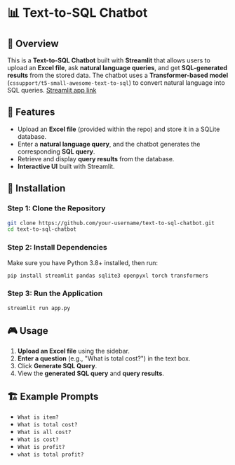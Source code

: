 # 📊 Text-to-SQL Chatbot

## 📝 Overview
This is a **Text-to-SQL Chatbot** built with **Streamlit** that allows users to upload an **Excel file**, ask **natural language queries**, and get **SQL-generated results** from the stored data. The chatbot uses a **Transformer-based model** (`cssupport/t5-small-awesome-text-to-sql`) to convert natural language into SQL queries. [Streamlit app link](https://chatbotic.streamlit.app/)

## 🚀 Features
- Upload an **Excel file** (provided within the repo) and store it in a SQLite database.
- Enter a **natural language query**, and the chatbot generates the corresponding **SQL query**.
- Retrieve and display **query results** from the database.
- **Interactive UI** built with Streamlit.

## 🔧 Installation
### **Step 1: Clone the Repository**
```bash
git clone https://github.com/your-username/text-to-sql-chatbot.git
cd text-to-sql-chatbot
```

### **Step 2: Install Dependencies**
Make sure you have Python 3.8+ installed, then run:
```bash
pip install streamlit pandas sqlite3 openpyxl torch transformers
```

### **Step 3: Run the Application**
```bash
streamlit run app.py
```

## 🎮 Usage
1. **Upload an Excel file** using the sidebar.
2. **Enter a question** (e.g., "What is total cost?") in the text box.
3. Click **Generate SQL Query**.
4. View the **generated SQL query** and **query results**.

## 🏗️ Example Prompts
- `What is item?`
- `What is total cost?`
- `What is all cost?`
- `What is cost?`
- `What is profit?`
- `what is total profit?`

